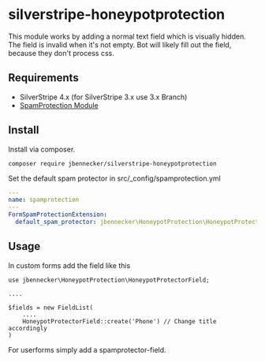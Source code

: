 # silverstripe-honeypotprotection

This module works by adding a normal text field which is visually hidden. The field is invalid when it's not empty. Bot will likely fill out the field, because they don't process css.

## Requirements

* SilverStripe 4.x (for SilverStripe 3.x use 3.x Branch)
* [SpamProtection Module](https://github.com/silverstripe/silverstripe-spamprotection)

## Install

Install via composer.

`composer require jbennecker/silverstripe-honeypotprotection`

Set the default spam protector in src/_config/spamprotection.yml

```yaml
---
name: spamprotection
---
FormSpamProtectionExtension:
  default_spam_protector: jbennecker\HoneypotProtection\HoneypotProtector
```

## Usage

In custom forms add the field like this

    use jbennecker\HoneypotProtection\HoneypotProtectorField;

    ....

    $fields = new FieldList(
        ....
        HoneypotProtectorField::create('Phone') // Change title accordingly
    )

For userforms simply add a spamprotector-field.
